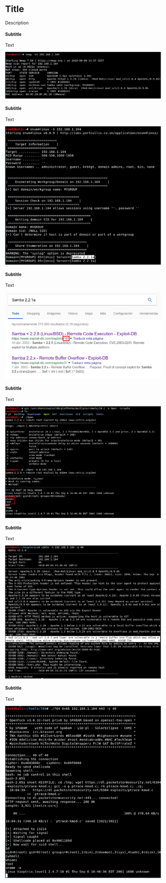 # Title
Description
#### Subtitle

Text

![Screenshot](kioptrix1/1.png)

#### Subtitle

Text

![Screenshot](kioptrix1/2.png)

#### Subtitle

Text

![Screenshot](kioptrix1/3.png)

#### Subtitle

Text

![Screenshot](kioptrix1/4.png)

#### Subtitle

Text

![Screenshot](kioptrix1/5.png)

#### Subtitle

Text

![Screenshot](kioptrix1/6.png)

